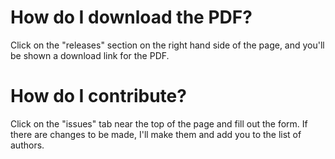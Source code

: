 # How do I download the PDF?

Click on the "releases" section on the right hand side of the page, and you'll be shown a download link for the PDF.

# How do I contribute?

Click on the "issues" tab near the top of the page and fill out the form. If there are changes to be made, I'll make them and add you to the list of authors.

